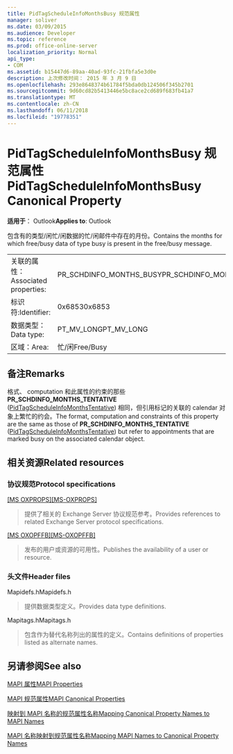 ```yaml
---
title: PidTagScheduleInfoMonthsBusy 规范属性
manager: soliver
ms.date: 03/09/2015
ms.audience: Developer
ms.topic: reference
ms.prod: office-online-server
localization_priority: Normal
api_type:
- COM
ms.assetid: b15447d6-89aa-40ad-93fc-21fbfa5e3d0e
description: 上次修改时间： 2015 年 3 月 9 日
ms.openlocfilehash: 293e8648374b61784f5bda0db124506f345b2701
ms.sourcegitcommit: 9d60cd82b5413446e5bc8ace2cd689f683fb41a7
ms.translationtype: MT
ms.contentlocale: zh-CN
ms.lasthandoff: 06/11/2018
ms.locfileid: "19778351"
---
```

# <a name="pidtagscheduleinfomonthsbusy-canonical-property"></a><span data-ttu-id="89ab9-103">PidTagScheduleInfoMonthsBusy 规范属性</span><span class="sxs-lookup"><span data-stu-id="89ab9-103">PidTagScheduleInfoMonthsBusy Canonical Property</span></span>

  
  
<span data-ttu-id="89ab9-104">**适用于**： Outlook</span><span class="sxs-lookup"><span data-stu-id="89ab9-104">**Applies to**: Outlook</span></span> 
  
<span data-ttu-id="89ab9-105">包含有的类型/闲忙/闲数据的忙/闲邮件中存在的月份。</span><span class="sxs-lookup"><span data-stu-id="89ab9-105">Contains the months for which free/busy data of type busy is present in the free/busy message.</span></span>
  
|||
|:-----|:-----|
|<span data-ttu-id="89ab9-106">关联的属性：</span><span class="sxs-lookup"><span data-stu-id="89ab9-106">Associated properties:</span></span>  <br/> |<span data-ttu-id="89ab9-107">PR_SCHDINFO_MONTHS_BUSY</span><span class="sxs-lookup"><span data-stu-id="89ab9-107">PR_SCHDINFO_MONTHS_BUSY</span></span>  <br/> |
|<span data-ttu-id="89ab9-108">标识符:</span><span class="sxs-lookup"><span data-stu-id="89ab9-108">Identifier:</span></span>  <br/> |<span data-ttu-id="89ab9-109">0x6853</span><span class="sxs-lookup"><span data-stu-id="89ab9-109">0x6853</span></span>  <br/> |
|<span data-ttu-id="89ab9-110">数据类型：</span><span class="sxs-lookup"><span data-stu-id="89ab9-110">Data type:</span></span>  <br/> |<span data-ttu-id="89ab9-111">PT_MV_LONG</span><span class="sxs-lookup"><span data-stu-id="89ab9-111">PT_MV_LONG</span></span>  <br/> |
|<span data-ttu-id="89ab9-112">区域：</span><span class="sxs-lookup"><span data-stu-id="89ab9-112">Area:</span></span>  <br/> |<span data-ttu-id="89ab9-113">忙/闲</span><span class="sxs-lookup"><span data-stu-id="89ab9-113">Free/Busy</span></span>  <br/> |
   
## <a name="remarks"></a><span data-ttu-id="89ab9-114">备注</span><span class="sxs-lookup"><span data-stu-id="89ab9-114">Remarks</span></span>

<span data-ttu-id="89ab9-115">格式、 computation 和此属性的约束的那些**PR_SCHDINFO_MONTHS_TENTATIVE** ([PidTagScheduleInfoMonthsTentative](pidtagscheduleinfomonthstentative-canonical-property.md)) 相同，但引用标记的关联的 calendar 对象上繁忙的约会。</span><span class="sxs-lookup"><span data-stu-id="89ab9-115">The format, computation and constraints of this property are the same as those of **PR_SCHDINFO_MONTHS_TENTATIVE** ([PidTagScheduleInfoMonthsTentative](pidtagscheduleinfomonthstentative-canonical-property.md)) but refer to appointments that are marked busy on the associated calendar object.</span></span>
  
## <a name="related-resources"></a><span data-ttu-id="89ab9-116">相关资源</span><span class="sxs-lookup"><span data-stu-id="89ab9-116">Related resources</span></span>

### <a name="protocol-specifications"></a><span data-ttu-id="89ab9-117">协议规范</span><span class="sxs-lookup"><span data-stu-id="89ab9-117">Protocol specifications</span></span>

<span data-ttu-id="89ab9-118">[[MS OXPROPS]](http://msdn.microsoft.com/library/f6ab1613-aefe-447d-a49c-18217230b148%28Office.15%29.aspx)</span><span class="sxs-lookup"><span data-stu-id="89ab9-118">[[MS-OXPROPS]](http://msdn.microsoft.com/library/f6ab1613-aefe-447d-a49c-18217230b148%28Office.15%29.aspx)</span></span>
  
> <span data-ttu-id="89ab9-119">提供了相关的 Exchange Server 协议规范参考。</span><span class="sxs-lookup"><span data-stu-id="89ab9-119">Provides references to related Exchange Server protocol specifications.</span></span>
    
<span data-ttu-id="89ab9-120">[[MS OXOPFFB]](http://msdn.microsoft.com/library/1a527299-7211-4d27-a74c-b69bd0746320%28Office.15%29.aspx)</span><span class="sxs-lookup"><span data-stu-id="89ab9-120">[[MS-OXOPFFB]](http://msdn.microsoft.com/library/1a527299-7211-4d27-a74c-b69bd0746320%28Office.15%29.aspx)</span></span>
  
> <span data-ttu-id="89ab9-121">发布的用户或资源的可用性。</span><span class="sxs-lookup"><span data-stu-id="89ab9-121">Publishes the availability of a user or resource.</span></span>
    
### <a name="header-files"></a><span data-ttu-id="89ab9-122">头文件</span><span class="sxs-lookup"><span data-stu-id="89ab9-122">Header files</span></span>

<span data-ttu-id="89ab9-123">Mapidefs.h</span><span class="sxs-lookup"><span data-stu-id="89ab9-123">Mapidefs.h</span></span>
  
> <span data-ttu-id="89ab9-124">提供数据类型定义。</span><span class="sxs-lookup"><span data-stu-id="89ab9-124">Provides data type definitions.</span></span>
    
<span data-ttu-id="89ab9-125">Mapitags.h</span><span class="sxs-lookup"><span data-stu-id="89ab9-125">Mapitags.h</span></span>
  
> <span data-ttu-id="89ab9-126">包含作为替代名称列出的属性的定义。</span><span class="sxs-lookup"><span data-stu-id="89ab9-126">Contains definitions of properties listed as alternate names.</span></span>
    
## <a name="see-also"></a><span data-ttu-id="89ab9-127">另请参阅</span><span class="sxs-lookup"><span data-stu-id="89ab9-127">See also</span></span>



[<span data-ttu-id="89ab9-128">MAPI 属性</span><span class="sxs-lookup"><span data-stu-id="89ab9-128">MAPI Properties</span></span>](mapi-properties.md)
  
[<span data-ttu-id="89ab9-129">MAPI 规范属性</span><span class="sxs-lookup"><span data-stu-id="89ab9-129">MAPI Canonical Properties</span></span>](mapi-canonical-properties.md)
  
[<span data-ttu-id="89ab9-130">映射到 MAPI 名称的规范属性名称</span><span class="sxs-lookup"><span data-stu-id="89ab9-130">Mapping Canonical Property Names to MAPI Names</span></span>](mapping-canonical-property-names-to-mapi-names.md)
  
[<span data-ttu-id="89ab9-131">MAPI 名称映射到规范属性名称</span><span class="sxs-lookup"><span data-stu-id="89ab9-131">Mapping MAPI Names to Canonical Property Names</span></span>](mapping-mapi-names-to-canonical-property-names.md)

